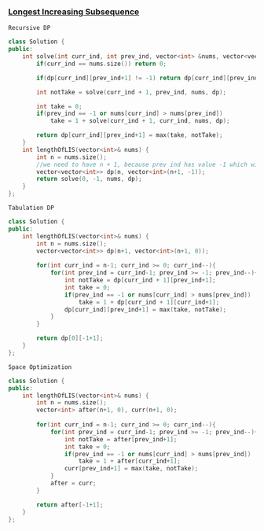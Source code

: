 ### [Longest Increasing Subsequence](https://leetcode.com/problems/longest-increasing-subsequence/description/)

```Recursive DP```

```cpp
class Solution {
public:
    int solve(int curr_ind, int prev_ind, vector<int> &nums, vector<vector<int>> &dp){
        if(curr_ind == nums.size()) return 0;

        if(dp[curr_ind][prev_ind+1] != -1) return dp[curr_ind][prev_ind+1];

        int notTake = solve(curr_ind + 1, prev_ind, nums, dp);

        int take = 0;
        if(prev_ind == -1 or nums[curr_ind] > nums[prev_ind])
            take = 1 + solve(curr_ind + 1, curr_ind, nums, dp);

        return dp[curr_ind][prev_ind+1] = max(take, notTake);
    }
    int lengthOfLIS(vector<int>& nums) {
        int n = nums.size();
        //we need to have n + 1, because prev ind has value -1 which will be saved as -1 + 1 = 0
        vector<vector<int>> dp(n, vector<int>(n+1, -1));
        return solve(0, -1, nums, dp);
    }
};
```

```Tabulation DP```

```cpp
class Solution {
public:
    int lengthOfLIS(vector<int>& nums) {
        int n = nums.size();
        vector<vector<int>> dp(n+1, vector<int>(n+1, 0));
        
        for(int curr_ind = n-1; curr_ind >= 0; curr_ind--){
            for(int prev_ind = curr_ind-1; prev_ind >= -1; prev_ind--){
                int notTake = dp[curr_ind + 1][prev_ind+1];
                int take = 0;
                if(prev_ind == -1 or nums[curr_ind] > nums[prev_ind])
                    take = 1 + dp[curr_ind + 1][curr_ind+1];
                dp[curr_ind][prev_ind+1] = max(take, notTake);
            }
        }

        return dp[0][-1+1];
    }
};
```

```Space Optimization```

```cpp
class Solution {
public:
    int lengthOfLIS(vector<int>& nums) {
        int n = nums.size();
        vector<int> after(n+1, 0), curr(n+1, 0);
        
        for(int curr_ind = n-1; curr_ind >= 0; curr_ind--){
            for(int prev_ind = curr_ind-1; prev_ind >= -1; prev_ind--){
                int notTake = after[prev_ind+1];
                int take = 0;
                if(prev_ind == -1 or nums[curr_ind] > nums[prev_ind])
                    take = 1 + after[curr_ind+1];
                curr[prev_ind+1] = max(take, notTake);
            }
            after = curr;
        }

        return after[-1+1];
    }
};
```